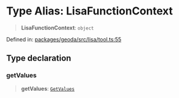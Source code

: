 # Type Alias: LisaFunctionContext

> **LisaFunctionContext**: `object`

Defined in: [packages/geoda/src/lisa/tool.ts:55](https://github.com/GeoDaCenter/openassistant/blob/36f516b8229288259590b2d9dab3b10cbfc3cbfd/packages/geoda/src/lisa/tool.ts#L55)

## Type declaration

### getValues

> **getValues**: [`GetValues`](GetValues.md)
